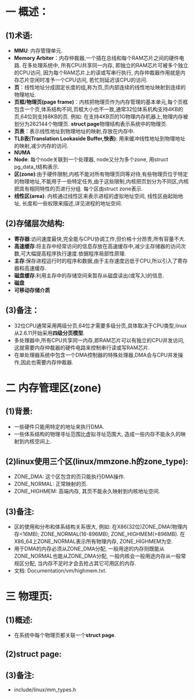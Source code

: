 # 一 概述：
## (1)术语:
- **MMU**: 内存管理单元.
- **Memory Arbiter**：内存仲裁器,一个插在总线和每个RAM芯片之间的硬件电路. 在多处理系统中, 所有CPU共享同一内存, 即独立的RAM芯片可被多个独立的CPU访问, 因为每个RAM芯片上的读或写串行执行, 内存仲裁器作用就是内存芯片空闲时准予一个CPU访问, 若忙则延迟该CPU的访问.
- **页**：线性地址分成固定长度的组,称为页,页内部连续的线性地址映射到连续的物理地址.
- **页框/物理页(page frame)**：内核把物理页作为内存管理的基本单元,每个页框包含一个页,体系结构不同,页框大小也不一致,通常32位体系机构支持4KB的页,64位则支持8KB的页. 例如: 在支持4KB页的1G物理内存机器上,物理内存被划分为262144个物理页. **struct page**物理结构表示系统中的物理页.
- **页表**：表示线性地址到物理地址的映射,存放在内存中.
- **TLB表(Translation Lookaside Buffer,快表)**: 用来缓冲线性地址到物理地址的映射,减少内存的访问.
- **NUMA**
- **Node**: 每个node关联到一个处理器, node又分为多个zone, 用struct pg_data_t结构表示.
- **区(zone)**:由于硬件限制,内核不能对所有物理页同等对待,有些物理页位于特定的物理地址,不能用于一些特定任务,由于这些限制,内核把页划分为不同区,内核把具有相同特性的页进行分组. 每个区由struct zone表示.
- **线性区(area)**: 内核通过线性区来表示进程的虚拟地址空间, 线性区由起始地址, 长度和一些权限来描述,详见进程的地址空间.

## (2)存储层次结构: 
- **寄存器**:访问速度最快,完全能与CPU协调工作,但价格十分昂贵,所有容量不大.
- **高速缓存**:将主存中经常访问的信息存放在高速缓存中,减少主存储器的访问次数,可大幅提高程序执行速度.依据程序局部性原理.
- **主存**:保存进程运行时的程序和数据,由于主存速度远低于CPU,所以引入了寄存器和高速缓存.
- **磁盘缓存**:利用主存中的存储空间来暂存从磁盘读出(或写入)的信息.
- **磁盘**
- **可移动存储介质**

## (3)备注：
- 32位CPU通常采用两级分页,64位才需要多级分页,具体取决于CPU类型,linux从2.6.11开始采用**四级分页模型**.
- 多处理器中,所有CPU共享同一内存,即RAM芯片可以有独立的CPU并发访问,这就需要内存仲裁器的硬件电路来控制串行读或写RAM芯片.
- 在单处理器系统中包含一个DMA控制器的特殊处理器,DMA会与CPU并发操作,因此也需要内存仲裁器.

# 二 内存管理区(zone)
## (1)背景:
- 一些硬件只能用特定的地址来执行DMA.
- 一些体系结构的物理寻址范围比虚拟寻址范围大, 造成一些内存不能永久的映射到内核空间上.

## (2)linux使用三个区(linux/mmzone.h的zone_type):
- ZONE_DMA: 这个区包含的页只能执行DMA操作.
- ZONE_NORMAL: 正常映射的页.
- ZONE_HIGHMEM: 高端内存, 其页不能永久映射到内核地址空间.

## (3)备注:
- 区的使用和分布和体系结构关系很大, 例如: 在X86(32位)ZONE_DMA(物理内存<16MB); ZONE_NORMAL(16-896MB); ZONE_HIGHMEM(>896MB). 在X86_64上ZONE_NORMAL表示所有物理内存, ZONE_HIGHMEM为空.
- 用于DMA的内存必须从ZONE_DMA分配, 一般用途的内存则既能从ZONE_NORMAL也能从ZONE_DMA分配, 一般内核会一般用途内存从一般常规区分配, 当内存不足时才会去抢占其它可用区的内存.
- 文档: Documentation/vm/highmem.txt.

# 三 物理页:
## (1)概述:
- 在系统中每个物理页都关联一个**struct page**. 

## (2)struct page:

## (3)备注:
- include/linux/mm_types.h
